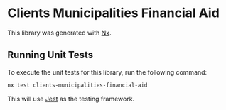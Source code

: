 # Clients Municipalities Financial Aid

This library was generated with [Nx](https://nx.dev).

## Running Unit Tests

To execute the unit tests for this library, run the following command:

```bash
nx test clients-municipalities-financial-aid
```

This will use [Jest](https://jestjs.io) as the testing framework.